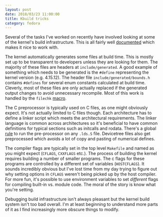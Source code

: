 ```yaml
---
layout: post
date: 2018/03/23 11:00:00
title: Kbuild tricks
category: fedora
---
```

Several of the tasks I've worked on recently have involved looking at some
of the kernel's build infrastructure. This is all fairly well
[documented](https://git.kernel.org/pub/scm/linux/kernel/git/torvalds/linux.git/tree/Documentation/kbuild)
which makes it nice to work with.

The kernel automatically generates some files at build time. This is mostly
set up to be transparent to developers unless they are looking for them.
The majority of these files are headers at `include/generated`. A good example
of something which needs to be generated is the `#define` representing the
kernel version (e.g. 4.15.12). The header file `include/generated/bounds.h`
contains `#defines` for several enum constants calculated at build time.
Cleverly, most of these files are only actually replaced if the generated
output changes to avoid unnecessary recompile. Most of this work is handled
by the `filechk` [macro](https://git.kernel.org/pub/scm/linux/kernel/git/torvalds/linux.git/tree/scripts/Kbuild.include#n42).

The C preprocessor is typically used on C files, as one might obviously expect.
It's not actually limited to C files though. Each architecture has to define
a linker script which meets the architectural requirements. The linker language
is common across architectures so it's beneficial to have common definitions
for typical sections such as initcalls and rodata. There's a global
[rule](https://git.kernel.org/pub/scm/linux/kernel/git/torvalds/linux.git/tree/Documentation/kbuild/makefiles.txt#n1190)
to run the pre-processor on any `.lds.S` file. Devicetree files also get
preprocessed which avoids a lot of copy and pasting of numerical defines. 

The compiler flags are typically set in the top level `Makefile` and named
as you might expect (`CFLAGS`, `CXXFLAGS` etc.). The process of building the
kernel requires building a number of smaller programs. The c flags for
these programs are controlled by a different set of variables (`HOSTCFLAGS`).
It sounds incredibly obvious but I've lost time from my day trying to figure
out why setting options in `CFLAGS` weren't being picked up by the host
compiler. For more fun, it's possible to use environment variables to set
_different_ flags for compiling built-in vs. module code. The moral of
the story is know what you're setting.

Debugging build infrastructure isn't always pleasant but the kernel build
system isn't too bad overall. I'm at least beginning to understand more parts
of it as I find increasingly more obscure things to modify.
